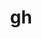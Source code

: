 ---
title: "gh"
layout: cache
categories: [package, develop-2024-06-02]
meta: {"versions": ["2.49.2"], "compilers": ["gcc@=10.2.1", "gcc@=7.5.0"], "oss": ["centos7", "ubuntu18.04"], "platforms": ["linux"], "targets": ["x86_64_v3"], "stacks": ["developer-tools", "developer-tools-manylinux2014", "root"], "num_specs": 2, "num_specs_by_stack": {"developer-tools-manylinux2014": 1, "root": 2, "developer-tools": 1}}
spec_details: [{"hash": "mmtcyz5o5gbf7ihcm57dhmtr6sfsqeo7", "compiler": "gcc@=10.2.1", "versions": ["2.49.2"], "os": "centos7", "platform": "linux", "target": "x86_64_v3", "variants": ["build_system=generic"], "stacks": ["developer-tools-manylinux2014", "root"], "size": "-", "tarball": "https://binaries.spack.io/develop-2024-06-02/build_cache/linux-centos7-x86_64_v3/gcc-10.2.1/gh-2.49.2/linux-centos7-x86_64_v3-gcc-10.2.1-gh-2.49.2-mmtcyz5o5gbf7ihcm57dhmtr6sfsqeo7.spack"}, {"hash": "msawn7zfjlbk5nqbtdf2f5cd3e2epaxb", "compiler": "gcc@=7.5.0", "versions": ["2.49.2"], "os": "ubuntu18.04", "platform": "linux", "target": "x86_64_v3", "variants": ["build_system=generic"], "stacks": ["root", "developer-tools"], "size": "-", "tarball": "https://binaries.spack.io/develop-2024-06-02/build_cache/linux-ubuntu18.04-x86_64_v3/gcc-7.5.0/gh-2.49.2/linux-ubuntu18.04-x86_64_v3-gcc-7.5.0-gh-2.49.2-msawn7zfjlbk5nqbtdf2f5cd3e2epaxb.spack"}]
---